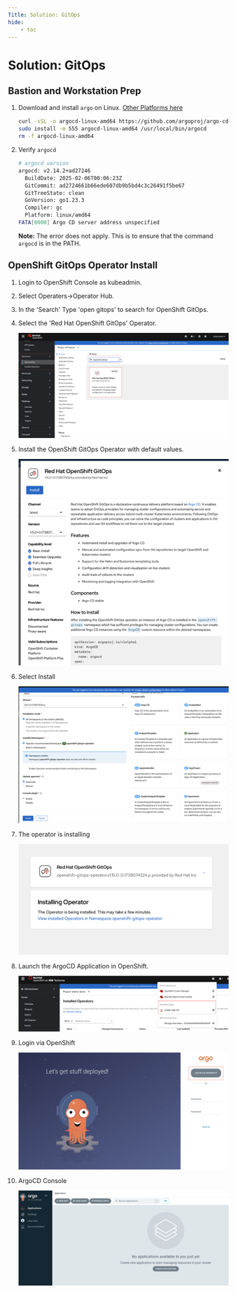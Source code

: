 ```yaml
---
Title: Solution: GitOps
hide:
    - toc
---
```


# Solution: GitOps

## Bastion and Workstation Prep

1. Download and install `argo` on Linux. [Other Platforms here](https://argo-cd.readthedocs.io/en/stable/cli_installation/)

    ```bash
    curl -sSL -o argocd-linux-amd64 https://github.com/argoproj/argo-cd/releases/latest/download/argocd-linux-amd64
    sudo install -m 555 argocd-linux-amd64 /usr/local/bin/argocd
    rm -f argocd-linux-amd64
    ```

2. Verify `argocd`

    ```bash
    # argocd version
    argocd: v2.14.2+ad27246
      BuildDate: 2025-02-06T00:06:23Z
      GitCommit: ad2724661b66ede607db9b5bd4c3c26491f5be67
      GitTreeState: clean
      GoVersion: go1.23.3
      Compiler: gc
      Platform: linux/amd64
    FATA[0000] Argo CD server address unspecified
    ```
    **Note:** The error does not apply. This is to ensure that the command `argocd` is in the PATH.

## OpenShift GitOps Operator Install

1. Login to OpenShift Console as kubeadmin.
2. Select Operaters->Operator Hub.
3. In the 'Search' Type 'open gitops' to search for OpenShift GitOps.
4. Select the 'Red Hat OpenShift GitOps' Operator.

    ![GitOps Operator Installation 1](./images/gitops_operator_install_1.png)

5. Install the OpenShift GitOps Operator with default values.

    ![GitOps Operator Installation 2](./images/gitops_operator_install_2.png)

6. Select Install

    ![GitOps Operator Installation 3](./images/gitops_operator_install_3.png)

7. The operator is installing

    ![GitOps Operator Installation 4](./images/gitops_operator_install_4.png)

9. Launch the ArgoCD Application in OpenShift.
 
    ![ArgoCD Launch](./images/gitops_argo_launch.png)

10. Login via OpenShift

    ![ArgoCD Login](./images/gitops_argo_login.png)

11. ArgoCD Console

    ![ArgoCD Console](./images/gitops_argo_console.png)
